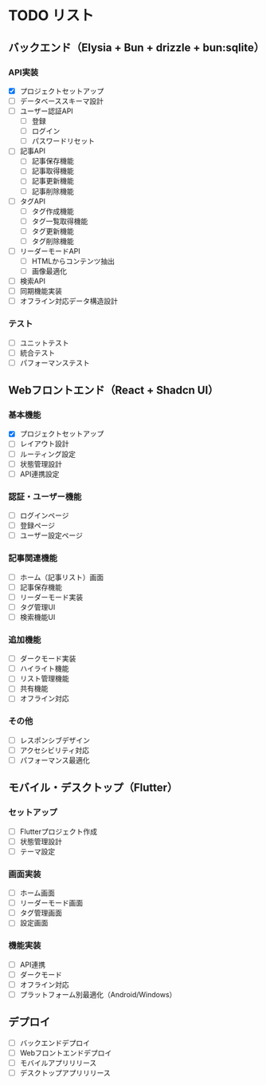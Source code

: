 # TODO リスト

## バックエンド（Elysia + Bun + drizzle + bun:sqlite）

### API実装
- [x] プロジェクトセットアップ
- [ ] データベーススキーマ設計
- [ ] ユーザー認証API
  - [ ] 登録
  - [ ] ログイン
  - [ ] パスワードリセット
- [ ] 記事API
  - [ ] 記事保存機能
  - [ ] 記事取得機能
  - [ ] 記事更新機能
  - [ ] 記事削除機能
- [ ] タグAPI
  - [ ] タグ作成機能
  - [ ] タグ一覧取得機能
  - [ ] タグ更新機能
  - [ ] タグ削除機能
- [ ] リーダーモードAPI
  - [ ] HTMLからコンテンツ抽出
  - [ ] 画像最適化
- [ ] 検索API
- [ ] 同期機能実装
- [ ] オフライン対応データ構造設計

### テスト
- [ ] ユニットテスト
- [ ] 統合テスト
- [ ] パフォーマンステスト

## Webフロントエンド（React + Shadcn UI）

### 基本機能
- [x] プロジェクトセットアップ
- [ ] レイアウト設計
- [ ] ルーティング設定
- [ ] 状態管理設計
- [ ] API連携設定

### 認証・ユーザー機能
- [ ] ログインページ
- [ ] 登録ページ
- [ ] ユーザー設定ページ

### 記事関連機能
- [ ] ホーム（記事リスト）画面
- [ ] 記事保存機能
- [ ] リーダーモード実装
- [ ] タグ管理UI
- [ ] 検索機能UI

### 追加機能
- [ ] ダークモード実装
- [ ] ハイライト機能
- [ ] リスト管理機能
- [ ] 共有機能
- [ ] オフライン対応

### その他
- [ ] レスポンシブデザイン
- [ ] アクセシビリティ対応
- [ ] パフォーマンス最適化

## モバイル・デスクトップ（Flutter）

### セットアップ
- [ ] Flutterプロジェクト作成
- [ ] 状態管理設計
- [ ] テーマ設定

### 画面実装
- [ ] ホーム画面
- [ ] リーダーモード画面
- [ ] タグ管理画面
- [ ] 設定画面

### 機能実装
- [ ] API連携
- [ ] ダークモード
- [ ] オフライン対応
- [ ] プラットフォーム別最適化（Android/Windows）

## デプロイ
- [ ] バックエンドデプロイ
- [ ] Webフロントエンドデプロイ
- [ ] モバイルアプリリリース
- [ ] デスクトップアプリリリース